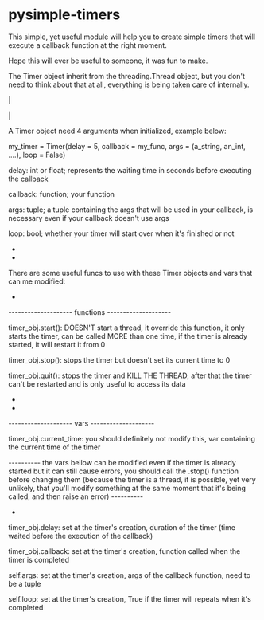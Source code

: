 # pysimple-timers
This simple, yet useful module will help you to create simple timers that will execute a callback function at the right moment.

Hope this will ever be useful to someone, it was fun to make.

The Timer object inherit from the threading.Thread object, but you don't need to think about that at all, everything is being taken care of internally.

|

|

A Timer object need 4 arguments when initialized, example below:

my_timer = Timer(delay = 5, callback = my_func, args = (a_string, an_int, ....), loop = False)
  
delay: int or float; represents the waiting time in seconds before executing the callback

callback: function; your function 

args: tuple; a tuple containing the args that will be used in your callback, is necessary even if your callback doesn't use args

loop: bool; whether your timer will start over when it's finished or not

-

-

There are some useful funcs to use with these Timer objects and vars that can me modified:

-

-------------------- functions --------------------

timer_obj.start(): DOESN'T start a thread, it override this function, it only starts the timer, can be called MORE than one time, if the timer is already started, it will restart it from 0
  
timer_obj.stop(): stops the timer but doesn't set its current time to 0
  
timer_obj.quit(): stops the timer and KILL THE THREAD, after that the timer can't be restarted and is only useful to access its data

-

-

-------------------- vars --------------------
  
timer_obj.current_time: you should definitely not modify this, var containing the current time of the timer
  
---------- the vars bellow can be modified even if the timer is already started but it can still cause errors, you should call the .stop() function before changing them (because the timer is a thread, it is possible, yet very unlikely, that you'll modify something at the same moment that it's being called, and then raise an error) ----------

-

timer_obj.delay: set at the timer's creation, duration of the timer (time waited before the execution of the callback)
  
timer_obj.callback: set at the timer's creation, function called when the timer is completed

self.args: set at the timer's creation, args of the callback function, need to be a tuple
  
self.loop: set at the timer's creation, True if the timer will repeats when it's completed
